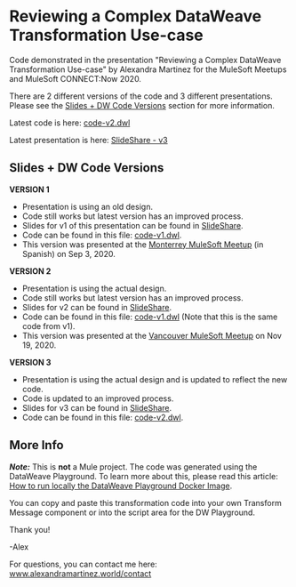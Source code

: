 # Reviewing a Complex DataWeave Transformation Use-case

Code demonstrated in the presentation "Reviewing a Complex DataWeave Transformation Use-case" by Alexandra Martinez for the MuleSoft Meetups and MuleSoft CONNECT:Now 2020.

There are 2 different versions of the code and 3 different presentations. Please see the [Slides + DW Code Versions](#slides--dw-code-versions) section for more information.

Latest code is here: [code-v2.dwl](code-v2.dwl)

Latest presentation is here: [SlideShare - v3](https://www.slideshare.net/AlexandraNahomiMartn/reviewing-a-complex-dataweave-transformation-use-case-v3)

## Slides + DW Code Versions

**VERSION 1**
- Presentation is using an old design.
- Code still works but latest version has an improved process.
- Slides for v1 of this presentation can be found in [SlideShare](https://www.slideshare.net/AlexandraNahomiMartn/reviewing-a-complex-dataweave-transformation-usecase).
- Code can be found in this file: [code-v1.dwl](code-v1.dwl).
- This version was presented at the [Monterrey MuleSoft Meetup](https://meetups.mulesoft.com/events/details/mulesoft-monterrey-presents-spanish-meetup-reviewing-a-complex-dataweave-transformation-use-case-by-alexandra-martinez/) (in Spanish) on Sep 3, 2020.

**VERSION 2**
- Presentation is using the actual design.
- Code still works but latest version has an improved process.
- Slides for v2 can be found in [SlideShare](https://www.slideshare.net/AlexandraNahomiMartn/reviewing-a-complex-dataweave-transformation-usecase-v2).
- Code can be found in this file: [code-v1.dwl](code-v1.dwl) (Note that this is the same code from v1).
- This version was presented at the [Vancouver MuleSoft Meetup](https://meetups.mulesoft.com/events/details/mulesoft-vancouver-presents-reviewing-dataweave-transformation/) on Nov 19, 2020.

**VERSION 3**
- Presentation is using the actual design and is updated to reflect the new code.
- Code is updated to an improved process.
- Slides for v3 can be found in [SlideShare](https://www.slideshare.net/AlexandraNahomiMartn/reviewing-a-complex-dataweave-transformation-use-case-v3).
- Code can be found in this file: [code-v2.dwl](code-v2.dwl).

## More Info

***Note:*** This is **not** a Mule project. The code was generated using the DataWeave Playground. To learn more about this, please read this article: [How to run locally the DataWeave Playground Docker Image](https://www.prostdev.com/post/how-to-run-locally-the-dataweave-playground-docker-image).

You can copy and paste this transformation code into your own Transform Message component or into the script area for the DW Playground.

Thank you!

-Alex

For questions, you can contact me here: www.alexandramartinez.world/contact
